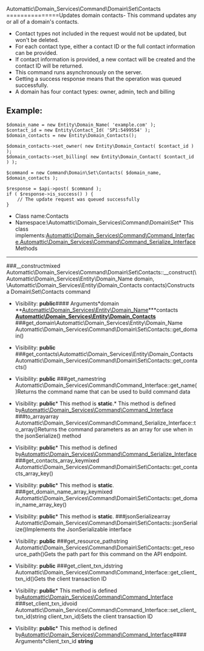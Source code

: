 Automattic\Domain_Services\Command\Domain\Set\Contacts
===============Updates domain contacts- This command updates any or all of a domain's contacts.
- Contact types not included in the request would not be updated, but won't be deleted.
- For each contact type, either a contact ID or the full contact information can be provided.
- If contact information is provided, a new contact will be created and the contact ID will be returned.
- This command runs asynchronously on the server.
- Getting a success response means that the operation was queued successfully.
- A domain has four contact types: owner, admin, tech and billing

## Example:
```
$domain_name = new Entity\Domain_Name( 'example.com' );
$contact_id = new Entity\Contact_Id( 'SP1:5499554' );
$domain_contacts = new Entity\Domain_Contacts();

$domain_contacts->set_owner( new Entity\Domain_Contact( $contact_id ) );
$domain_contacts->set_billing( new Entity\Domain_Contact( $contact_id ) );

$command = new Command\Domain\Set\Contacts( $domain_name, $domain_contacts );

$response = $api->post( $command );
if ( $response->is_success() ) {
    // The update request was queued successfully
}
```
* Class name:Contacts
* Namespace:\Automattic\Domain_Services\Command\Domain\Set* This class implements:[Automattic\Domain_Services\Command\Command_Interface](Automattic-Domain_Services-Command-Command_Interface.md),[Automattic\Domain_Services\Command\Command_Serialize_Interface](Automattic-Domain_Services-Command-Command_Serialize_Interface.md)Methods
-------
###__constructmixed Automattic\Domain_Services\Command\Domain\Set\Contacts::__construct(\Automattic\Domain_Services\Entity\Domain_Name domain, \Automattic\Domain_Services\Entity\Domain_Contacts contacts)Constructs a Domain\Set\Contacts command



* Visibility: **public**#### Arguments*domain **[Automattic\Domain_Services\Entity\Domain_Name](Automattic-Domain_Services-Entity-Domain_Name.md)***contacts **[Automattic\Domain_Services\Entity\Domain_Contacts](Automattic-Domain_Services-Entity-Domain_Contacts.md)**
###get_domain\Automattic\Domain_Services\Entity\Domain_Name Automattic\Domain_Services\Command\Domain\Set\Contacts::get_domain()



* Visibility: **public**
###get_contacts\Automattic\Domain_Services\Entity\Domain_Contacts Automattic\Domain_Services\Command\Domain\Set\Contacts::get_contacts()



* Visibility: **public**
###get_namestring Automattic\Domain_Services\Command\Command_Interface::get_name()Returns the command name that can be used to build command data



* Visibility: **public*** This method is **static**.* This method is defined by[Automattic\Domain_Services\Command\Command_Interface](Automattic-Domain_Services-Command-Command_Interface.md)
###to_arrayarray Automattic\Domain_Services\Command\Command_Serialize_Interface::to_array()Returns the command parameters as an array for use when in the jsonSerialize() method



* Visibility: **public*** This method is defined by[Automattic\Domain_Services\Command\Command_Serialize_Interface](Automattic-Domain_Services-Command-Command_Serialize_Interface.md)
###get_contacts_array_keymixed Automattic\Domain_Services\Command\Domain\Set\Contacts::get_contacts_array_key()



* Visibility: **public*** This method is **static**.
###get_domain_name_array_keymixed Automattic\Domain_Services\Command\Domain\Set\Contacts::get_domain_name_array_key()



* Visibility: **public*** This method is **static**.
###jsonSerializearray Automattic\Domain_Services\Command\Domain\Set\Contacts::jsonSerialize()Implements the JsonSerializable interface



* Visibility: **public**
###get_resource_pathstring Automattic\Domain_Services\Command\Domain\Set\Contacts::get_resource_path()Gets the path part for this command on the API endpoint.



* Visibility: **public**
###get_client_txn_idstring Automattic\Domain_Services\Command\Command_Interface::get_client_txn_id()Gets the client transaction ID



* Visibility: **public*** This method is defined by[Automattic\Domain_Services\Command\Command_Interface](Automattic-Domain_Services-Command-Command_Interface.md)
###set_client_txn_idvoid Automattic\Domain_Services\Command\Command_Interface::set_client_txn_id(string client_txn_id)Sets the client transaction ID



* Visibility: **public*** This method is defined by[Automattic\Domain_Services\Command\Command_Interface](Automattic-Domain_Services-Command-Command_Interface.md)#### Arguments*client_txn_id **string**